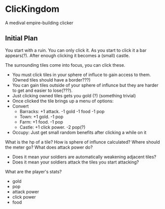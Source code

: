 ClicKingdom
=========================
A medival empire-building clicker

## Initial Plan

You start with a ruin. You can only click it. As you start to click it a bar appears(?). After enough clicking it becomes a (small) castle.

The surrounding tiles come into focus, you can click these.
* You must click tiles in your sphere of influce to gain access to them. (Owned tiles should have a border???)
* You can gain tiles outside of your sphere of influnce but they are harder to get and easier to lose(???).
* Just clicking owned tiles gets you gold (?) (something trivial)
* Once clicked the tile brings up a menu of options:
 * Convert
   * Barracks: +1 attack. -1 gold -1 food -1 pop
   * Town: +1 gold. -1 pop
   * Farm: +1 food. -1 pop
   * Castle: +1 click power. -2 pop(?)
 * Occupy: Just get small random benefits after clicking a while on it

   
What is the hp of a tile? 
How is sphere of influnce calculated?
Where should the meter go?
What does attack power do?
  * Does it mean your soldiers are automatically weakening adjacent tiles?
  * Does it mean your soldiers attack the tiles you start attacking?

What are the player's stats?
  * gold
  * pop
  * attack power
  * click power
  * food